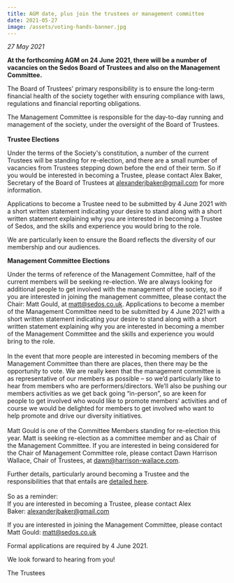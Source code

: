 ```yaml
---
title: AGM date, plus join the trustees or management committee
date: 2021-05-27
image: /assets/voting-hands-banner.jpg
---
```

*27 May 2021*

**At the forthcoming AGM on 24 June 2021, there will be a number of vacancies on the Sedos Board of Trustees and also on the Management Committee.**

The Board of Trustees' primary responsibility is to ensure the long-term financial health of the society together with ensuring compliance with laws, regulations and financial reporting obligations.

The Management Committee is responsible for the day-to-day running and management of the society, under the oversight of the Board of Trustees.\
\
**Trustee Elections**

Under the terms of the Society's constitution, a number of the current Trustees will be standing for re-election, and there are a small number of vacancies from Trustees stepping down before the end of their term. So if you would be interested in becoming a Trustee, please contact Alex Baker, Secretary of the Board of Trustees at [alexanderjbaker@gmail.com](mailto:alexanderjbaker@gmail.com) for more information.

Applications to become a Trustee need to be submitted by 4 June 2021 with a short written statement indicating your desire to stand along with a short written statement explaining why you are interested in becoming a Trustee of Sedos, and the skills and experience you would bring to the role.

We are particularly keen to ensure the Board reflects the diversity of our membership and our audiences. 

**Management Committee Elections**

Under the terms of reference of the Management Committee, half of the current members will be seeking re-election. We are always looking for additional people to get involved with the management of the society, so if you are interested in joining the management committee, please contact the Chair: Matt Gould, at [matt@sedos.co.uk](mailto:matt@sedos.co.uk). Applications to become a member of the Management Committee need to be submitted by 4 June 2021 with a short written statement indicating your desire to stand along with a short written statement explaining why you are interested in becoming a member of the Management Committee and the skills and experience you would bring to the role.\
\
In the event that more people are interested in becoming members of the Management Committee than there are places, then there may be the opportunity to vote. We are really keen that the management committee is as representative of our members as possible – so we’d particularly like to hear from members who are performers/directors. We’ll also be pushing our members activities as we get back going “in-person”, so are keen for people to get involved who would like to promote members’ activities and of course we would be delighted for members to get involved who want to help promote and drive our diversity initiatives.  \
\
Matt Gould is one of the Committee Members standing for re-election this year. Matt is seeking re-election as a committee member and as Chair of the Management Committee. If you are interested in being considered for the Chair of Management Committee role, please contact Dawn Harrison Wallace, Chair of Trustees, at [dawn@harrison-wallace.com](mailto:dawn@harrison-wallace.com).

Further details, particularly around becoming a Trustee and the responsibilities that that entails are [detailed here](https://mcusercontent.com/f11e7310e7d52fc55e150f9dd/files/6861a3f1-b677-38b1-0dbd-61765431e85c/SEDOS_Trustee_Job_Information_Pack_2021_Final_.pdf?mc_cid=fc92107ecb&mc_eid=UNIQID). \
\
So as a reminder:\
If you are interested in becoming a Trustee, please contact Alex Baker: [alexanderjbaker@gmail.com](mailto:alexanderjbaker@gmail.com)

If you are interested in joining the Management Committee, please contact Matt Gould: [matt@sedos.co.uk](mailto:matt@sedos.co.uk)

Formal applications are required by 4 June 2021.

We look forward to hearing from you!

The Trustees
